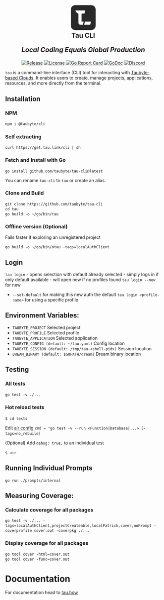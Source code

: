<h2 align="center">
  <a href="https://taubyte.com" target="_blank" rel="noopener noreferrer">
    <picture>
      <source media="(prefers-color-scheme: dark)" srcset="images/tau-cli-logo-box-v2.png">
      <img width="80" src="images/tau-cli-logo-box-v2.png" alt="Tau CLI">
    </picture>
  </a>
  <br />
  Tau CLI
  
  ***Local Coding Equals Global Production***
</h2>
<div align="center">

[![Release](https://img.shields.io/github/release/taubyte/tau-cli.svg)](https://github.com/taubyte/tau-cli/releases)
[![License](https://img.shields.io/github/license/taubyte/tau-cli)](LICENSE)
[![Go Report Card](https://goreportcard.com/badge/taubyte/tau-cli)](https://goreportcard.com/report/taubyte/tau-cli)
[![GoDoc](https://godoc.org/github.com/taubyte/tau-cli?status.svg)](https://pkg.go.dev/github.com/taubyte/tau-cli)
[![Discord](https://img.shields.io/discord/973677117722202152?color=%235865f2&label=discord)](https://discord.gg/wM8mdskh)

</div>

`tau` is a command-line interface (CLI) tool for interacting with [Taubyte-based Clouds](https://github.com/taubyte). It enables users to create, manage projects, applications, resources, and more directly from the terminal.


## Installation

### NPM
```bash
npm i @taubyte/cli
```

### Self extracting
```
curl https://get.tau.link/cli | sh
```

### Fetch and Install with Go
```shell
go install github.com/taubyte/tau-cli@latest
```
You can rename `tau-cli` to `tau` or create an alias.

### Clone and Build
```shell
git clone https://github.com/taubyte/tau-cli
cd tau
go build -o ~/go/bin/tau
```

### Offline version (Optional)
Fails faster if exploring an unregistered project
```shell
go build -o ~/go/bin/otau -tags=localAuthClient
```

## Login

`tau login`
    - opens selection with default already selected
    - simply logs in if only default available
    - will open new if no profiles found
`tau login --new` for new
  - `--set-default` for making this new auth the default
`tau login <profile-name>` for using a specific profile


## Environment Variables:
- `TAUBYTE_PROJECT` Selected project
- `TAUBYTE_PROFILE` Selected profile
- `TAUBYTE_APPLICATION` Selected application
- `TAUBYTE_CONFIG (default: ~/tau.yaml)` Config location
- `TAUBYTE_SESSION (default: /tmp/tau-<shell-pid>)` Session location
- `DREAM_BINARY (default: $GOPATH/dream)` Dream binary location

## Testing

### All tests
`go test -v ./...`

### Hot reload tests
`$ cd tests`

Edit [air config](tests/.air.toml#L8) `cmd = "go test -v --run <Function|Database|...> [-tags=no_rebuild]`

(Optional) Add `debug: true,` to an individual test

`$ air`

## Running Individual Prompts

`go run ./prompts/internal`

## Measuring Coverage:

### Calculate coverage for all packages
```shell
go test -v ./... -tags=localAuthClient,projectCreateable,localPatrick,cover,noPrompt -coverprofile cover.out -coverpkg ./...
```

### Display coverage for all packages
```
go tool cover -html=cover.out
go tool cover -func=cover.out
```

# Documentation
For documentation head to [tau.how](https://tau.how/docs/tau)
